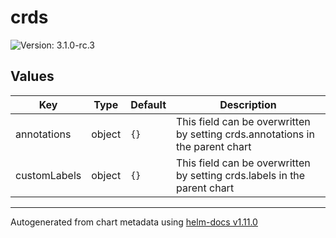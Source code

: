 # crds

![Version: 3.1.0-rc.3](https://img.shields.io/badge/Version-3.1.0--rc.3-informational?style=flat-square)

## Values

| Key | Type | Default | Description |
|-----|------|---------|-------------|
| annotations | object | `{}` | This field can be overwritten by setting crds.annotations in the parent chart |
| customLabels | object | `{}` | This field can be overwritten by setting crds.labels in the parent chart |

----------------------------------------------
Autogenerated from chart metadata using [helm-docs v1.11.0](https://github.com/norwoodj/helm-docs/releases/v1.11.0)
